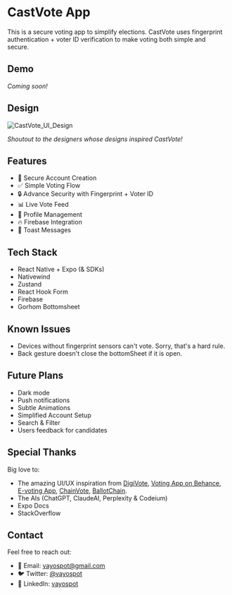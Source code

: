 # CastVote App

This is a secure voting app to simplify elections. CastVote uses fingerprint authentication + voter ID verification to make voting both simple and secure.

## Demo

_Coming soon!_

## Design

![CastVote_UI_Design](https://github.com/user-attachments/assets/c9a17a19-6e96-4713-a887-6017abe62527)

_Shoutout to the designers whose designs inspired CastVote!_

## Features

- 📧 Secure Account Creation
- ✅ Simple Voting Flow
- 🔒 Advance Security with Fingerprint + Voter ID
- 📊 Live Vote Feed
- 👤 Profile Management
- 🔥 Firebase Integration
- 🍞 Toast Messages

## Tech Stack

- React Native + Expo (& SDKs)
- Nativewind
- Zustand
- React Hook Form
- Firebase
- Gorhom Bottomsheet

## Known Issues

- Devices without fingerprint sensors can't vote. Sorry, that's a hard rule.
- Back gesture doesn't close the bottomSheet if it is open.

## Future Plans

- Dark mode
- Push notifications
- Subtle Animations
- Simplified Account Setup
- Search & Filter
- Users feedback for candidates

## Special Thanks

Big love to:

- The amazing UI/UX inspiration from [DigiVote](https://medium.muz.li/digivote-vote-mobile-ui-ux-case-study-72a83d8785fd), [Voting App on Behance](https://www.behance.net/gallery/178565271/voting-app), [E-voting App](https://www.behance.net/gallery/169396441/An-E-voting-App), [ChainVote](https://www.behance.net/gallery/104045903/ChainVote-blockchain-based-voting), [BallotChain](https://www.behance.net/gallery/163250297/BallotChain-E-voting-App-(-case-study)).
- The AIs (ChatGPT, ClaudeAI, Perplexity & Codeium)
- Expo Docs
- StackOverflow

## Contact

Feel free to reach out:

- 📧 Email: [vayospot@gmail.com](mailto:email@example.com)
- 🐦 Twitter: [@vayospot](https://x.com/vayospot)
- 💼 LinkedIn: [vayospot](https://linkedin.com/in/vayospot)
